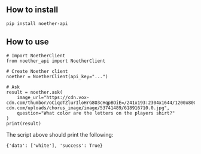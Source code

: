 
## How to install
```
pip install noether-api
```

## How to use
```
# Import NoetherClient
from noether_api import NoetherClient

# Create Noether client
noether = NoetherClient(api_key="...")

# Ask 
result = noether.ask(
	image_url="https://cdn.vox-cdn.com/thumbor/oCiqoTZlurIloHrG8O3cHqpBOiE=/241x193:2304x1644/1200x800/filters:focal(1034x301:1446x713)/cdn.vox-cdn.com/uploads/chorus_image/image/53741489/618916710.0.jpg",
	question="What color are the letters on the players shirt?"
)
print(result)
```

The script above should print the following:
```
{'data': ['white'], 'success': True}
```